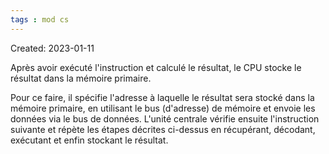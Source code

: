 ```yaml
---
tags : mod cs
---
```

Created: 2023-01-11

Après avoir exécuté l'instruction et calculé le résultat, le CPU stocke le résultat dans la mémoire primaire.

Pour ce faire, il spécifie l'adresse à laquelle le résultat sera stocké dans la mémoire primaire, en utilisant le bus (d'adresse) de mémoire et envoie les données via le bus de données. L'unité centrale vérifie ensuite l'instruction suivante et répète les étapes décrites ci-dessus en récupérant, décodant,
exécutant et enfin stockant le résultat.